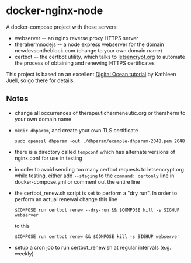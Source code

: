 # docker-nginx-node

A docker-compose project with these servers:
  * webserver -- an nginx reverse proxy HTTPS server
  * therahermnodejs -- a node express webserver for the domain newdevsontheblock.com (change to your own domain name)
  * certbot -- the certbot utility, which talks to [letsencrypt.org](https://letsencrypt.org) to automate the process of obtaining and renewing HTTPS certificates
  
This project is based on an excellent [Digital Ocean tutorial](https://www.digitalocean.com/community/tutorials/how-to-secure-a-containerized-node-js-application-with-nginx-let-s-encrypt-and-docker-compose) by Kathleen Juell, so go there for details.

## Notes
* change all occurrences of therapeutichermeneutic.org or theraherm to your own domain name
* `mkdir dhparam`, and create your own TLS certificate

      sudo openssl dhparam -out ./dhparam/example-dhparam-2048.pem 2048
* there is a directory called `tempconf` which has alternate versions of nginx.conf for use in testing
* in order to avoid sending too many certbot requests to letsencrypt.org while testing, either add `--staging` to the `command: certonly` line in docker-compose.yml or comment out the entire line
* the certbot_renew.sh script is set to perform a "dry run". In order to perform an actual renewal change this line

      $COMPOSE run certbot renew --dry-run && $COMPOSE kill -s SIGHUP webserver
  to this
  
      $COMPOSE run certbot renew && $COMPOSE kill -s SIGHUP webserver
* setup a cron job to run certbot_renew.sh at regular intervals (e.g. weekly)

